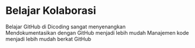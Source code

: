 Belajar Kolaborasi
==
Belajar GitHub di Dicoding sangat menyenangkan<br>
Mendokumentasikan dengan GitHub menjadi lebih mudah
Manajemen kode menjadi lebih mudah berkat GitHub
